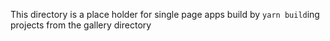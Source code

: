 This directory is a place holder for single page apps build by `yarn build`ing projects from the gallery directory
